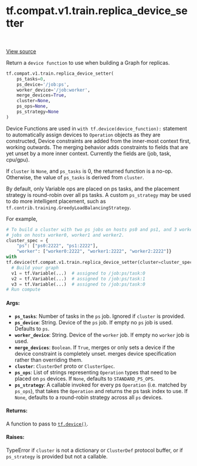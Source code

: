 <div itemscope itemtype="http://developers.google.com/ReferenceObject">
<meta itemprop="name" content="tf.compat.v1.train.replica_device_setter" />
<meta itemprop="path" content="Stable" />
</div>

# tf.compat.v1.train.replica_device_setter

<!-- Insert buttons and diff -->

<table class="tfo-notebook-buttons tfo-api" align="left">
</table>

<a target="_blank" href="/code/stable/tensorflow/python/training/device_setter.py">View source</a>



Return a `device function` to use when building a Graph for replicas.

``` python
tf.compat.v1.train.replica_device_setter(
    ps_tasks=0,
    ps_device='/job:ps',
    worker_device='/job:worker',
    merge_devices=True,
    cluster=None,
    ps_ops=None,
    ps_strategy=None
)
```



<!-- Placeholder for "Used in" -->

Device Functions are used in `with tf.device(device_function):` statement to
automatically assign devices to `Operation` objects as they are constructed,
Device constraints are added from the inner-most context first, working
outwards. The merging behavior adds constraints to fields that are yet unset
by a more inner context. Currently the fields are (job, task, cpu/gpu).

If `cluster` is `None`, and `ps_tasks` is 0, the returned function is a no-op.
Otherwise, the value of `ps_tasks` is derived from `cluster`.

By default, only Variable ops are placed on ps tasks, and the placement
strategy is round-robin over all ps tasks. A custom `ps_strategy` may be used
to do more intelligent placement, such as
`tf.contrib.training.GreedyLoadBalancingStrategy`.

For example,

```python
# To build a cluster with two ps jobs on hosts ps0 and ps1, and 3 worker
# jobs on hosts worker0, worker1 and worker2.
cluster_spec = {
    "ps": ["ps0:2222", "ps1:2222"],
    "worker": ["worker0:2222", "worker1:2222", "worker2:2222"]}
with
tf.device(tf.compat.v1.train.replica_device_setter(cluster=cluster_spec)):
  # Build your graph
  v1 = tf.Variable(...)  # assigned to /job:ps/task:0
  v2 = tf.Variable(...)  # assigned to /job:ps/task:1
  v3 = tf.Variable(...)  # assigned to /job:ps/task:0
# Run compute
```

#### Args:


* <b>`ps_tasks`</b>: Number of tasks in the `ps` job.  Ignored if `cluster` is
  provided.
* <b>`ps_device`</b>: String.  Device of the `ps` job.  If empty no `ps` job is used.
  Defaults to `ps`.
* <b>`worker_device`</b>: String.  Device of the `worker` job.  If empty no `worker`
  job is used.
* <b>`merge_devices`</b>: `Boolean`. If `True`, merges or only sets a device if the
  device constraint is completely unset. merges device specification rather
  than overriding them.
* <b>`cluster`</b>: `ClusterDef` proto or `ClusterSpec`.
* <b>`ps_ops`</b>: List of strings representing `Operation` types that need to be
  placed on `ps` devices.  If `None`, defaults to `STANDARD_PS_OPS`.
* <b>`ps_strategy`</b>: A callable invoked for every ps `Operation` (i.e. matched by
  `ps_ops`), that takes the `Operation` and returns the ps task index to
  use.  If `None`, defaults to a round-robin strategy across all `ps`
  devices.


#### Returns:

A function to pass to <a href="../../../../tf/device.md"><code>tf.device()</code></a>.



#### Raises:

TypeError if `cluster` is not a dictionary or `ClusterDef` protocol buffer,
or if `ps_strategy` is provided but not a callable.


